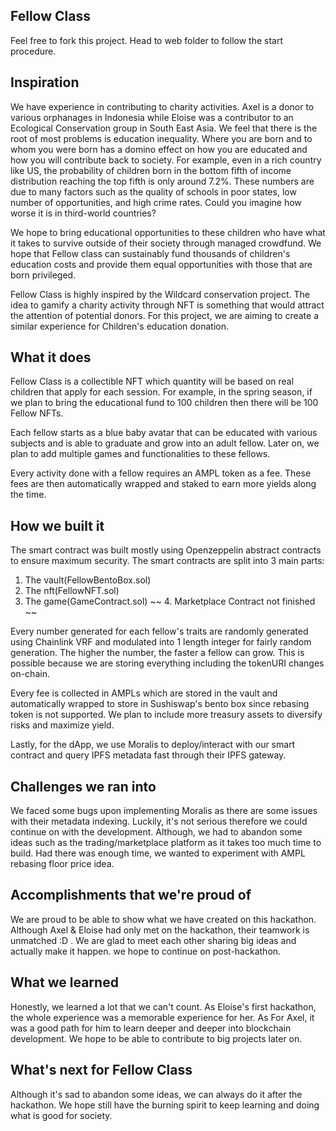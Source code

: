 ## Fellow Class
Feel free to fork this project. Head to web folder to follow the start procedure.

## Inspiration
We have experience in contributing to charity activities. Axel is a donor to various orphanages in Indonesia while Eloise was a contributor to an Ecological Conservation group in South East Asia. We feel that there is the root of most problems is education inequality. Where you are born and to whom you were born has a domino effect on how you are educated and how you will contribute back to society. For example, even in a rich country like US, the probability of children born in the bottom fifth of income distribution reaching the top fifth is only around 7.2%. These numbers are due to many factors such as the quality of schools in poor states, low number of opportunities, and high crime rates. Could you imagine how worse it is in third-world countries?

We hope to bring educational opportunities to these children who have what it takes to survive outside of their society through managed crowdfund. We hope that Fellow class can sustainably fund thousands of children's education costs and provide them equal opportunities with those that are born privileged.

Fellow Class is highly inspired by the Wildcard conservation project. The idea to gamify a charity activity through NFT is something that would attract the attention of potential donors. For this project, we are aiming to create a similar experience for Children's education donation.

## What it does
Fellow Class is a collectible NFT which quantity will be based on real children that apply for each session. For example, in the spring season, if we plan to bring the educational fund to 100 children then there will be 100 Fellow NFTs.

Each fellow starts as a blue baby avatar that can be educated with various subjects and is able to graduate and grow into an adult fellow. Later on, we plan to add multiple games and functionalities to these fellows.

Every activity done with a fellow requires an AMPL token as a fee. These fees are then automatically wrapped and staked to earn more yields along the time.

## How we built it
The smart contract was built mostly using Openzeppelin abstract contracts to ensure maximum security. The smart contracts are split into 3 main parts:
 1.  The vault(FellowBentoBox.sol)
 2. The nft(FellowNFT.sol)
 3. The game(GameContract.sol)
 ~~ 4. Marketplace Contract not finished ~~

Every number generated for each fellow's traits are randomly generated using Chainlink VRF and modulated into 1 length integer for fairly random generation. The higher the number, the faster a fellow can grow. This is possible because we are storing everything including the tokenURI changes on-chain. 

Every fee is collected in AMPLs which are stored in the vault and automatically wrapped to store in Sushiswap's bento box since rebasing token is not supported. We plan to include more treasury assets to diversify risks and maximize yield.

Lastly, for the dApp, we use Moralis to deploy/interact with our smart contract and query IPFS metadata fast through their IPFS gateway.

## Challenges we ran into
We faced some bugs upon implementing Moralis as there are some issues with their metadata indexing. Luckily, it's not serious therefore we could continue on with the development. Although, we had to abandon some ideas such as the trading/marketplace platform as it takes too much time to build. Had there was enough time, we wanted to experiment with AMPL rebasing floor price idea. 

## Accomplishments that we're proud of
We are proud to be able to show what we have created on this hackathon. Although Axel & Eloise had only met on the hackathon, their teamwork is unmatched :D . We are glad to meet each other sharing big ideas and actually make it happen. we hope to continue on post-hackathon.

## What we learned
Honestly, we learned a lot that we can't count. As Eloise's first hackathon, the whole experience was a memorable experience for her. As For Axel, it was a good path for him to learn deeper and deeper into blockchain development. We hope to be able to contribute to big projects later on.

## What's next for Fellow Class
Although it's sad to abandon some ideas, we can always do it after the hackathon. We hope still have the burning spirit to keep learning and doing what is good for society.